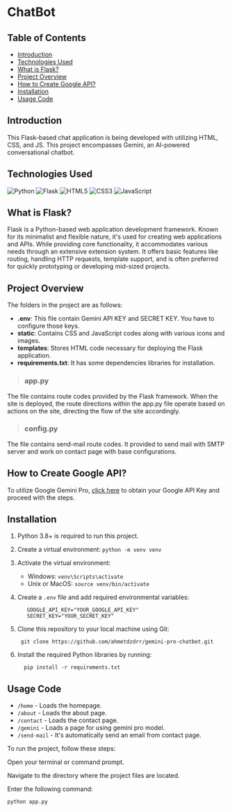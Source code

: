 # **ChatBot**


## **Table of Contents**

- [Introduction](#introduction)
- [Technologies Used](#tech-used)
- [What is Flask?](#what-is-flask)
- [Project Overview](#project-overview)
- [How to Create Google API?](#how-to-create-google-api)
- [Installation](#installation)
- [Usage Code](#usage)


## **Introduction**

This Flask-based chat application is being developed with utilizing HTML, CSS, and JS. This project encompasses Gemini, an AI-powered conversational chatbot.

## **Technologies Used**

![Python](https://img.shields.io/badge/Python-3776AB?style=for-the-badge&logo=python&logoColor=white)
![Flask](https://img.shields.io/badge/Flask-000000?style=for-the-badge&logo=flask&logoColor=white)
![HTML5](https://img.shields.io/badge/HTML5-E34F26?style=for-the-badge&logo=html5&logoColor=white)
![CSS3](https://img.shields.io/badge/CSS3-1572B6?style=for-the-badge&logo=css3&logoColor=white)
![JavaScript](https://img.shields.io/badge/JavaScript-F7DF1E?style=for-the-badge&logo=javascript&logoColor=black)

## **What is Flask?**

Flask is a Python-based web application development framework. Known for its minimalist and flexible nature, it's used for creating web applications and APIs. While providing core functionality, it accommodates various needs through an extensive extension system. It offers basic features like routing, handling HTTP requests, template support, and is often preferred for quickly prototyping or developing mid-sized projects.

## **Project Overview**

The folders in the project are as follows:

- **.env**: This file contain Gemini API KEY and SECRET KEY. You have to configure those keys.
- **static**: Contains CSS and JavaScript codes along with various icons and images.
- **templates**: Stores HTML code necessary for deploying the Flask application.
- **requirements.txt**: It has some dependencies libraries for installation.

> ### **app.py**

The file contains route codes provided by the Flask framework. When the site is deployed, the route directions within the app.py file operate based on actions on the site, directing the flow of the site accordingly.

> ### **config.py**

The file contains send-mail route codes. It provided to send mail with SMTP server and work on contact page with base configurations.

## **How to Create Google API?**

To utilize Google Gemini Pro, [click here](https://makersuite.google.com/app/apikey) to obtain your Google API Key and proceed with the steps.

## **Installation**

1.  Python 3.8+ is required to run this project.
2.  Create a virtual environment: `python -m venv venv`
3.  Activate the virtual environment:
    - Windows: `venv\Scripts\activate`
    - Unix or MacOS: `source venv/bin/activate`
4.  Create a `.env` file and add required environmental variables:

           GOOGLE_API_KEY="YOUR_GOOGLE_API_KEY"
           SECRET_KEY="YOUR_SECRET_KEY"

5.  Clone this repository to your local machine using Git:

         git clone https://github.com/ahmetdzdrr/gemini-pro-chatbot.git

6.  Install the required Python libraries by running:

          pip install -r requirements.txt

## **Usage Code**

- `/home` - Loads the homepage.
- `/about` - Loads the about page.
- `/contact` - Loads the contact page.
- `/gemini` - Loads a page for using gemini pro model.
- `/send-mail` - It's automatically send an email from contact page.

To run the project, follow these steps:

Open your terminal or command prompt.

Navigate to the directory where the project files are located.

Enter the following command:

```bash
python app.py
```

